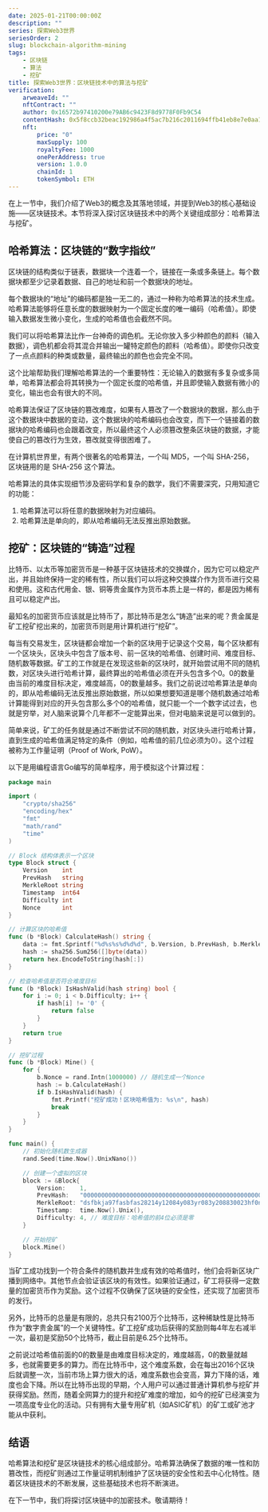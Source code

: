 ```yaml
---
date: 2025-01-21T00:00:00Z
description: ""
series: 探索Web3世界
seriesOrder: 2
slug: blockchain-algorithm-mining
tags:
    - 区块链
    - 算法
    - 挖矿
title: 探索Web3世界：区块链技术中的算法与挖矿
verification:
    arweaveId: ""
    nftContract: ""
    author: 0x16572b97410200e79AB6c9423F8d9778F0Fb9C54
    contentHash: 0x5f8ccb32beac192986a4f5ac7b216c2011694ffb41eb8e7e0aa1aa68f19e68f11.0.0
    nft:
        price: "0"
        maxSupply: 100
        royaltyFee: 1000
        onePerAddress: true
        version: 1.0.0
        chainId: 1
        tokenSymbol: ETH
---
```


在上一节中，我们介绍了Web3的概念及其落地领域，并提到Web3的核心基础设施——区块链技术。本节将深入探讨区块链技术中的两个关键组成部分：哈希算法与挖矿。

## 哈希算法：区块链的“数字指纹”

区块链的结构类似于链表，数据块一个连着一个，链接在一条或多条链上。每个数据块都至少记录着数据、自己的地址和前一个数据块的地址。

每个数据块的“地址”的编码都是独一无二的，通过一种称为哈希算法的技术生成。哈希算法能够将任意长度的数据映射为一个固定长度的唯一编码（哈希值）。即使输入数据发生微小变化，生成的哈希值也会截然不同。

我们可以将哈希算法比作一台神奇的调色机。无论你放入多少种颜色的颜料（输入数据），调色机都会将其混合并输出一罐特定颜色的颜料（哈希值）。即使你只改变了一点点颜料的种类或数量，最终输出的颜色也会完全不同。

这个比喻帮助我们理解哈希算法的一个重要特性：无论输入的数据有多复杂或多简单，哈希算法都会将其转换为一个固定长度的哈希值，并且即使输入数据有微小的变化，输出也会有很大的不同。

哈希算法保证了区块链的篡改难度，如果有人篡改了一个数据块的数据，那么由于这个数据块中数据的变动，这个数据块的哈希编码也会改变，而下一个链接着的数据块的哈希编码也会跟着改变，所以最终这个人必须篡改整条区块链的数据，才能使自己的篡改行为生效，篡改就变得很困难了。

在计算机世界里，有两个很著名的哈希算法，一个叫 MD5，一个叫 SHA-256， 区块链用的是 SHA-256 这个算法。

哈希算法的具体实现细节涉及密码学和复杂的数学，我们不需要深究，只用知道它的功能：
1. 哈希算法可以将任意的数据映射为对应编码。
2. 哈希算法是单向的，即从哈希编码无法反推出原始数据。

## 挖矿：区块链的“铸造”过程

比特币、以太币等加密货币是一种基于区块链技术的交换媒介，因为它可以稳定产出，并且始终保持一定的稀有性，所以我们可以将这种交换媒介作为货币进行交易和使用。这和古代用金、银、铜等贵金属作为货币本质上是一样的，都是因为稀有且可以稳定产出。

最知名的加密货币应该就是比特币了，那比特币是怎么“铸造”出来的呢？贵金属是矿工挖矿挖出来的，加密货币则是用计算机进行“挖矿”。

每当有交易发生，区块链都会增加一个新的区块用于记录这个交易，每个区块都有一个区块头，区块头中包含了版本号、前一区块的哈希值、创建时间、难度目标、随机数等数据。矿工的工作就是在发现这些新的区块时，就开始尝试用不同的随机数，对区块头进行哈希计算，最终算出的哈希值必须在开头包含多个0。0的数量由当前的难度目标决定，难度越高，0的数量越多。我们之前说过哈希算法是单向的，即从哈希编码无法反推出原始数据，所以如果想要知道是哪个随机数通过哈希计算能得到对应的开头包含那么多个0的哈希值，就只能一个一个数字试过去，也就是穷举，对人脑来说算个几年都不一定能算出来，但对电脑来说是可以做到的。

简单来说，矿工的任务就是通过不断尝试不同的随机数，对区块头进行哈希计算，直到生成的哈希值满足特定的条件（例如，哈希值的前几位必须为0）。这个过程被称为工作量证明（Proof of Work, PoW）。

以下是用编程语言Go编写的简单程序，用于模拟这个计算过程：

```go
package main

import (
    "crypto/sha256"
    "encoding/hex"
    "fmt"
    "math/rand"
    "time"
)

// Block 结构体表示一个区块
type Block struct {
    Version    int
    PrevHash   string
    MerkleRoot string
    Timestamp  int64
    Difficulty int
    Nonce      int
}

// 计算区块的哈希值
func (b *Block) CalculateHash() string {
    data := fmt.Sprintf("%d%s%s%d%d%d", b.Version, b.PrevHash, b.MerkleRoot, b.Timestamp, b.Difficulty, b.Nonce)
    hash := sha256.Sum256([]byte(data))
    return hex.EncodeToString(hash[:])
}

// 检查哈希值是否符合难度目标
func (b *Block) IsHashValid(hash string) bool {
    for i := 0; i < b.Difficulty; i++ {
        if hash[i] != '0' {
            return false
        }
    }
    return true
}

// 挖矿过程
func (b *Block) Mine() {
    for {
        b.Nonce = rand.Intn(1000000) // 随机生成一个Nonce
        hash := b.CalculateHash()
        if b.IsHashValid(hash) {
            fmt.Printf("挖矿成功！区块哈希值为: %s\n", hash)
            break
        }
    }
}

func main() {
    // 初始化随机数生成器
    rand.Seed(time.Now().UnixNano())

    // 创建一个虚拟的区块
    block := &Block{
        Version:    1,
        PrevHash:   "0000000000000000000000000000000000000000000000000000000000000000",
        MerkleRoot: "dsfbkja97fasbfas28214y12084y083yr083y208830023hf0nfneocnv9c89399",
        Timestamp:  time.Now().Unix(),
        Difficulty: 4, // 难度目标：哈希值的前4位必须是零
    }

    // 开始挖矿
    block.Mine()
}
```

当矿工成功找到一个符合条件的随机数并生成有效的哈希值时，他们会将新区块广播到网络中。其他节点会验证该区块的有效性。如果验证通过，矿工将获得一定数量的加密货币作为奖励。这个过程不仅确保了区块链的安全性，还实现了加密货币的发行。

另外，比特币的总量是有限的，总共只有2100万个比特币，这种稀缺性是比特币作为“数字贵金属”的一个关键特性。矿工挖矿成功后获得的奖励则每4年左右减半一次，最初是奖励50个比特币，截止目前是6.25个比特币。

之前说过哈希值前面的0的数量是由难度目标决定的，难度越高，0的数量就越多，也就需要更多的算力。而在比特币中，这个难度系数，会在每出2016个区块后就调整一次，当前市场上算力很大的话，难度系数也会变高，算力下降的话，难度也会下降。所以在比特币出现的早期，个人用户可以通过普通计算机参与挖矿并获得奖励。然而，随着全网算力的提升和挖矿难度的增加，如今的挖矿已经演变为一项高度专业化的活动。只有拥有大量专用矿机（如ASIC矿机）的矿工或矿池才能从中获利。

## 结语

哈希算法和挖矿是区块链技术的核心组成部分。哈希算法确保了数据的唯一性和防篡改性，而挖矿则通过工作量证明机制维护了区块链的安全性和去中心化特性。随着区块链技术的不断发展，这些基础技术也将不断演进。

在下一节中，我们将探讨区块链中的加密技术。敬请期待！